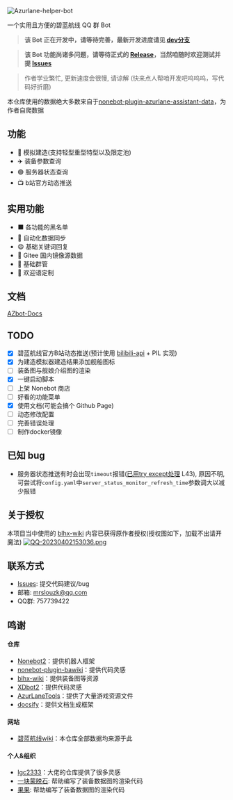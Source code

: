 ![Azurlane-helper-bot](https://socialify.git.ci/ACGN-Alliance/Azurlane-helper-bot/image?description=1&descriptionEditable=%E5%9F%BA%E4%BA%8ENonebot2%E7%9A%84%E7%A2%A7%E8%93%9D%E8%88%AA%E7%BA%BFQQ%E7%BE%A4bot&font=Jost&forks=1&issues=1&language=1&logo=https%3A%2F%2Fpatchwiki.biligame.com%2Fimages%2Fblhx%2Fthumb%2Fe%2Fe9%2Fnlvw0ar5egivnew7tq5oijw4xmf6sbr.png%2F100px-%25E7%25A2%25A7%25E8%2593%259D%25E8%2588%25AA%25E7%25BA%25BFicon.png&name=1&owner=1&pattern=Circuit%20Board&pulls=1&stargazers=1&theme=Dark)

一个实用且方便的碧蓝航线 QQ 群 Bot
> <b>该 Bot 正在开发中，请等待完善，最新开发进度请见 [dev分支](https://github.com/ACGN-Alliance/Azurlane-helper-bot/tree/dev)</b>

> <b>该 Bot 功能尚诸多问题，请等待正式的 [Release](https://github.com/MRSlouzk/Azurlane-helper-bot/releases)，当然咱随时欢迎测试并提 [Issues](https://github.com/MRSlouzk/Azurlane-helper-bot/issues)</b> 

> 作者学业繁忙, 更新速度会很慢, 请谅解
> (快来点人帮咱开发吧呜呜呜，写代码好折磨)

本仓库使用的数据绝大多数来自于[nonebot-plugin-azurlane-assistant-data](https://github.com/ACGN-Alliance/nonebot-plugin-azurlane-assistant-data)，为作者自爬数据  
## 功能
- :ship: 模拟建造(支持轻型重型特型以及限定池)
- :airplane: 装备参数查询
- :green_circle: 服务器状态查询
- :tv: b站官方动态推送

## 实用功能
- :black_large_square: 各功能的黑名单
- :1234: 自动化数据同步
- :smile: 基础关键词回复
- :dvd: Gitee 国内镜像源数据
- :vertical_traffic_light: 基础群管
- :beginner: 欢迎语定制

## 文档
[AZbot-Docs](https://acgn-alliance.github.io/AZbot-docs/#/)

## TODO
- [x] 碧蓝航线官方B站动态推送(预计使用 [bilibili-api](https://github.com/Nemo2011/bilibili-api) + PIL 实现)  
- [x] 为建造模拟器建造结果添加舰船图标
- [ ] 装备图与舰娘介绍图的渲染
- [x] 一键启动脚本
- [ ] 上架 Nonebot 商店
- [ ] 好看的功能菜单
- [x] 使用文档(可能会搞个 Github Page)
- [ ] 动态修改配置
- [ ] 完善错误处理
- [ ] 制作docker镜像

## 已知 bug
- 服务器状态推送有时会出现`timeout`报错([已用try except处理](./AZbot/plugins/server_status/util.py) L43), 原因不明, 可尝试将`config.yaml`中`server_status_monitor_refresh_time`参数调大以减少报错

## 关于授权
本项目当中使用的 [blhx-wiki](https://github.com/DK09/blhx-wiki) 内容已获得原作者授权(授权图如下，加载不出请开魔法)
[![QQ-20230402153036.png](https://i.postimg.cc/QdTTbR8V/QQ-20230402153036.png)](https://postimg.cc/HrTnWv7C)

## 联系方式
- [Issues](https://github.com/ACGN-Alliance/Azurlane-helper-bot/issues): 提交代码建议/bug 
- 邮箱: mrslouzk@qq.com
- QQ群: 757739422

## 鸣谢
#### 仓库
- [Nonebot2](https://github.com/nonebot/nonebot2)：提供机器人框架
- [nonebot-plugin-bawiki](https://github.com/lgc2333/nonebot-plugin-bawiki/)：提供代码灵感
- [blhx-wiki](https://github.com/DK09/blhx-wiki)：提供装备图等资源
- [XDbot2](https://github.com/This-is-XiaoDeng/XDbot2)：提供代码灵感
- [AzurLaneTools](https://github.com/Pelom777/AzurLaneTools)：提供了大量游戏资源文件
- [docsify](https://github.com/docsifyjs/docsify)：提供文档生成框架

#### 网站
- [碧蓝航线wiki](https://wiki.biligame.com/blhx/%E9%A6%96%E9%A1%B5)：本仓库全部数据均来源于此

#### 个人&组织
- [lgc2333](https://github.com/lgc2333)：大佬的仓库提供了很多灵感
- [一块蒙脱石](https://github.com/orgs/ACGN-Alliance/people/montmorill): 帮助编写了装备数据图的渲染代码
- [果果](https://github.com/orgs/ACGN-Alliance/people/EndermiteX): 帮助编写了装备数据图的渲染代码